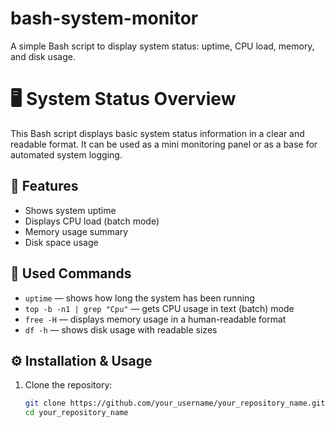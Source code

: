 # bash-system-monitor
A simple Bash script to display system status: uptime, CPU load, memory, and disk usage.
# 🖥 System Status Overview

This Bash script displays basic system status information in a clear and readable format. It can be used as a mini monitoring panel or as a base for automated system logging.

## 🚀 Features

- Shows system uptime
- Displays CPU load (batch mode)
- Memory usage summary
- Disk space usage

## 📄 Used Commands

- `uptime` — shows how long the system has been running
- `top -b -n1 | grep "Cpu"` — gets CPU usage in text (batch) mode
- `free -H` — displays memory usage in a human-readable format
- `df -h` — shows disk usage with readable sizes

## ⚙️ Installation & Usage

1. Clone the repository:
   ```bash
   git clone https://github.com/your_username/your_repository_name.git
   cd your_repository_name
